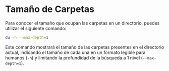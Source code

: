 # Tamaño de Carpetas

Para conocer el tamaño que ocupan las carpetas en un directorio, puedes utilizar el siguiente comando:

```bash
du -h --max-depth=1
```

Este comando mostrará el tamaño de las carpetas presentes en el directorio actual, indicando el tamaño de cada una en un formato legible para humanos (`-h`) y limitando la profundidad de la búsqueda a 1 nivel (`--max-depth=1`).
